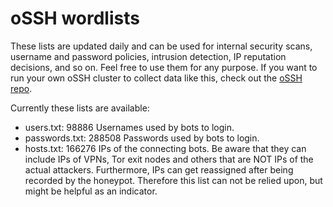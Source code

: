 # oSSH wordlists
These lists are updated daily and can be used for internal security scans, username and password policies, intrusion detection, IP reputation decisions, and so on. Feel free to use them for any purpose. If you want to run your own oSSH cluster to collect data like this, check out the [oSSH repo](https://github.com/toxyl/ossh).  

Currently these lists are available:  
- users.txt: 98886                                                                                                                                                                                                                                                                                                                                                                                                                                                                                                                                      Usernames used by bots to login. 
- passwords.txt: 288508                                                                                                                                                                                                                                                                                                                                                                                                                                                                                                                                      Passwords used by bots to login. 
- hosts.txt: 166276                                                                                                                                                                                                                                                                                                                                                                                                                                                                                                                                      IPs of the connecting bots. Be aware that they can include IPs of VPNs, Tor exit nodes and others that are NOT IPs of the actual attackers. Furthermore, IPs can get reassigned after being recorded by the honeypot. Therefore this list can not be relied upon, but might be helpful as an indicator.
